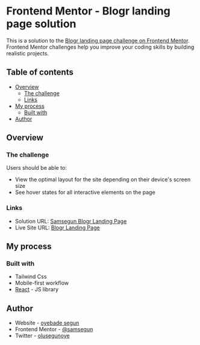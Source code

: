 # Frontend Mentor - Blogr landing page solution

This is a solution to the [Blogr landing page challenge on Frontend Mentor](https://www.frontendmentor.io/challenges/blogr-landing-page-EX2RLAApP). Frontend Mentor challenges help you improve your coding skills by building realistic projects.

## Table of contents

- [Overview](#overview)
  - [The challenge](#the-challenge)
  - [Links](#links)
- [My process](#my-process)
  - [Built with](#built-with)
- [Author](#author)

## Overview

### The challenge

Users should be able to:

- View the optimal layout for the site depending on their device's screen size
- See hover states for all interactive elements on the page

### Links

- Solution URL: [Samsegun Blogr Landing Page](https://github.com/Samsegun/blogr-landing-page)
- Live Site URL: [Blogr Landing Page](https://samsegun-blogr.netlify.app/)

## My process

### Built with

- Tailwind Css
- Mobile-first workflow
- [React](https://reactjs.org/) - JS library

## Author

- Website - [oyebade segun](https://www.github.com/samsegun)
- Frontend Mentor - [@samsegun](https://www.frontendmentor.io/profile/samsegun)
- Twitter - [olusegunoye](https://www.twitter.com/datsleumas)
